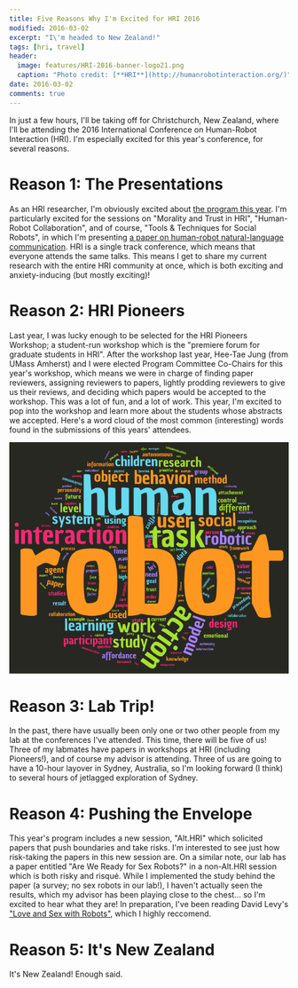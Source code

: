 ```yaml
---
title: Five Reasons Why I'm Excited for HRI 2016
modified: 2016-03-02
excerpt: "I\'m headed to New Zealand!"
tags: [hri, travel]
header: 
  image: features/HRI-2016-banner-logo21.png
  caption: "Photo credit: [**HRI**](http://humanrobotinteraction.org/)"
date: 2016-03-02
comments: true 
---
```


In just a few hours, I'll be taking off for Christchurch, New Zealand, where I'll be attending the 2016 International Conference on Human-Robot Interaction (HRI).
I'm especially excited for this year's conference, for several reasons.

# Reason 1: The Presentations #

As an HRI researcher, I'm obviously excited about [the program this year](http://humanrobotinteraction.org/2016/program/). I'm particularly excited for the sessions on "Morality and Trust in HRI", "Human-Robot Collaboration", and of course, "Tools & Techniques for Social Robots", in which I'm presenting [a paper on human-robot natural-language communication](http://hrilab.tufts.edu/~twilliam/pubs/?p=williams2016hri). HRI is a single track conference, which means that everyone attends the same talks. This means I get to share my current research with the entire HRI community at once, which is both exciting and anxiety-inducing (but mostly exciting)!

# Reason 2: HRI Pioneers #

Last year, I was lucky enough to be selected for the HRI Pioneers Workshop; a student-run workshop which is the "premiere forum for graduate students in HRI". After the workshop last year, Hee-Tae Jung (from UMass Amherst) and I were elected Program Committee Co-Chairs for this year's workshop, which means we were in charge of finding paper reviewers, assigning reviewers to papers, lightly prodding reviewers to give us their reviews, and deciding which papers would be accepted to the workshop. This was a lot of fun, and a lot of work. This year, I'm excited to pop into the workshop and learn more about the students whose abstracts we accepted. Here's a word cloud of the most common (interesting) words found in the submissions of this years' attendees.  

![Word Cloud](../images/hrip2016-tagcloud.png)

# Reason 3: Lab Trip! #

In the past, there have usually been only one or two other people from my lab at the conferences I've attended. This time, there will be five of us! Three of my labmates have papers in workshops at HRI (including Pioneers!), and of course my advisor is attending. Three of us are going to have a 10-hour layover in Sydney, Australia, so I'm looking forward (I think) to several hours of jetlagged exploration of Sydney.
	

# Reason 4: Pushing the Envelope #

This year's program includes a new session, "Alt.HRI" which solicited papers that push boundaries and take risks. I'm interested to see just how risk-taking the papers in this new session are. On a similar note, our lab has a paper entitled "Are We Ready for Sex Robots?" in a non-Alt.HRI session which is both risky and risqué. While I implemented the study behind the paper (a survey; no sex robots in our lab!), I haven't actually seen the results, which my advisor has been playing close to the chest... so I'm excited to hear what they are! In preparation, I've been reading David Levy's ["Love and Sex with Robots"](http://www.amazon.com/Love-Sex-Robots-Human-Robot-Relationships/dp/0061359807), which I highly reccomend. 

# Reason 5: It's New Zealand #
It's New Zealand! Enough said.

